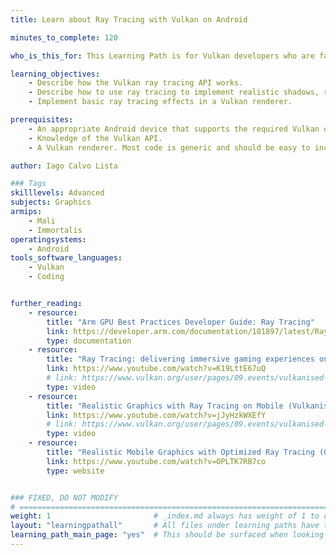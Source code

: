 ```yaml
---
title: Learn about Ray Tracing with Vulkan on Android

minutes_to_complete: 120

who_is_this_for: This Learning Path is for Vulkan developers who are familiar with rendering and are interested in deploying ray tracing in their applications.

learning_objectives:
    - Describe how the Vulkan ray tracing API works.
    - Describe how to use ray tracing to implement realistic shadows, reflections, and refractions.
    - Implement basic ray tracing effects in a Vulkan renderer.

prerequisites:
    - An appropriate Android device that supports the required Vulkan extensions (for example, Vivo X100).
    - Knowledge of the Vulkan API.
    - A Vulkan renderer. Most code is generic and should be easy to incorporate into any deferred PBR renderer.

author: Iago Calvo Lista

### Tags
skilllevels: Advanced
subjects: Graphics
armips:
    - Mali
    - Immortalis
operatingsystems:
    - Android
tools_software_languages:
    - Vulkan
    - Coding


further_reading:
    - resource:
        title: "Arm GPU Best Practices Developer Guide: Ray Tracing"
        link: https://developer.arm.com/documentation/101897/latest/Ray-tracing
        type: documentation
    - resource:
        title: "Ray Tracing: delivering immersive gaming experiences on mobile (Vulkanised 2023)"
        link: https://www.youtube.com/watch?v=K19LttE67uQ
        # link: https://www.vulkan.org/user/pages/09.events/vulkanised-2023/vulkanised_2023_ray_tracing_delivering_immersive_gaming_experiences_on_mobile.pdf
        type: video
    - resource:
        title: "Realistic Graphics with Ray Tracing on Mobile (Vulkanised 2024)"
        link: https://www.youtube.com/watch?v=jJyHzkWXEfY
        # link: https://www.vulkan.org/user/pages/09.events/vulkanised-2024/vulkanised-2024-Iago-calvo-lista-arm-2.pdf
        type: video
    - resource:
        title: "Realistic Mobile Graphics with Optimized Ray Tracing (GDC 2024)"
        link: https://www.youtube.com/watch?v=OPLTK7RB7co
        type: website


### FIXED, DO NOT MODIFY
# ================================================================================
weight: 1                       # _index.md always has weight of 1 to order correctly
layout: "learningpathall"       # All files under learning paths have this same wrapper
learning_path_main_page: "yes"  # This should be surfaced when looking for related content. Only set for _index.md of learning path content.
---
```

